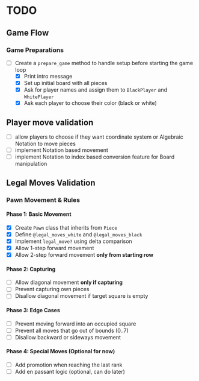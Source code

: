 # TODO

## Game Flow

### Game Preparations
- [ ] Create a `prepare_game` method to handle setup before starting the game loop
  - [x] Print intro message
  - [x] Set up initial board with all pieces
  - [x] Ask for player names and assign them to `BlackPlayer` and `WhitePlayer`
  - [x] Ask each player to choose their color (black or white)

## Player move validation 
- [ ] allow players to choose if they want coordinate system or Algebraic Notation to move pieces
- [ ] implement Notation based movement
- [ ] implement Notation to index based conversion feature for Board manipulation
    
## Legal Moves Validation
### Pawn Movement & Rules

#### Phase 1: Basic Movement
- [x] Create `Pawn` class that inherits from `Piece`
- [x] Define `@legal_moves_white` and `@legal_moves_black`
- [x] Implement `legal_move?` using delta comparison
- [x] Allow 1-step forward movement
- [x] Allow 2-step forward movement **only from starting row**

#### Phase 2: Capturing
- [ ] Allow diagonal movement **only if capturing**
- [ ] Prevent capturing own pieces
- [ ] Disallow diagonal movement if target square is empty

#### Phase 3: Edge Cases
- [ ] Prevent moving forward into an occupied square
- [ ] Prevent all moves that go out of bounds (0..7)
- [ ] Disallow backward or sideways movement

#### Phase 4: Special Moves (Optional for now)
- [ ] Add promotion when reaching the last rank
- [ ] Add en passant logic (optional, can do later)
